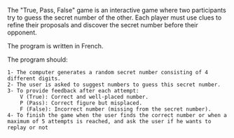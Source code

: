 The "True, Pass, False" game is an interactive game where two participants try to guess the secret number of the other. Each player must use clues to refine their proposals and discover the secret number before their opponent.

The program is written in French.

The program should:

    1- The computer generates a random secret number consisting of 4 different digits.
    2- The user is asked to suggest numbers to guess this secret number.
    3- To provide feedback after each attempt:
        V (True): Correct and well-placed number.
        P (Pass): Correct figure but misplaced.
        F (False): Incorrect number (missing from the secret number).
    4- To finish the game when the user finds the correct number or when a maximum of 5 attempts is reached, and ask the user if he wants to replay or not
